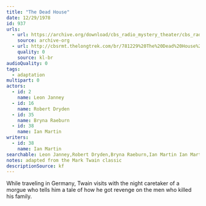 ```yaml
---
title: "The Dead House"
date: 12/29/1978
id: 937
urls: 
  - url: https://archive.org/download/cbs_radio_mystery_theater/cbs_radio_mystery_theater-0901-0950.zip/cbs_radio_mystery_theater-0901-0950%2Fcbsrmt_0937_the_dead_house.mp3
    source: archive-org
  - url: http://cbsrmt.thelongtrek.com/br/781229%20The%20Dead%20House%20-%20WBBM.mp3
    quality: 0
    source: kl-br
audioQuality: 0
tags: 
  - adaptation
multipart: 0
actors:  
  - id: 2
    name: Leon Janney  
  - id: 16
    name: Robert Dryden  
  - id: 35
    name: Bryna Raeburn  
  - id: 38
    name: Ian Martin
writers:  
  - id: 38
    name: Ian Martin
searchable: Leon Janney,Robert Dryden,Bryna Raeburn,Ian Martin Ian Martin
notes: adapted from the Mark Twain classic
descriptionSource: kf
---
```

While traveling in Germany, Twain visits with the night caretaker of a morgue who tells him a tale of how he got revenge on the men who killed his family.